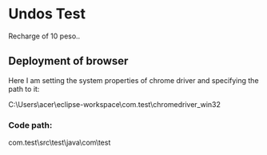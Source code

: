 
# Undos Test

Recharge of 10 peso..

## Deployment of browser

Here I am setting the system properties of chrome driver and specifying the path to it:

C:\Users\acer\eclipse-workspace\com.test\chromedriver_win32

### Code path:

com.test\src\test\java\com\test
